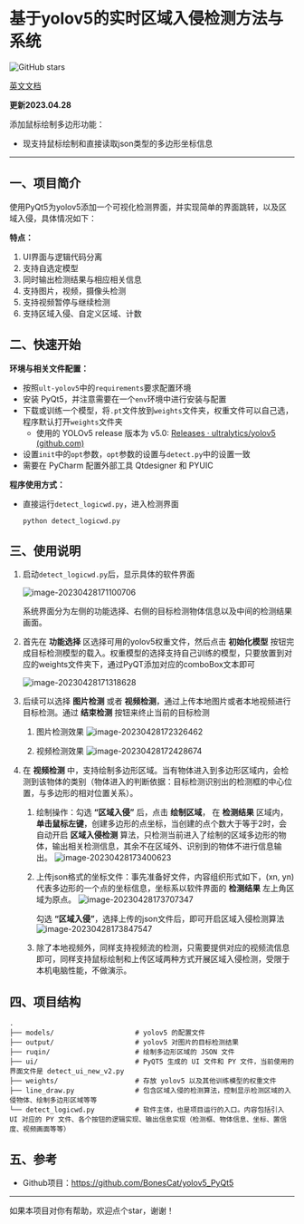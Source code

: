 # 基于yolov5的实时区域入侵检测方法与系统
![GitHub stars](https://img.shields.io/github/stars/JakeVander/YOLOv5-Intrusion-Detection-System)

[英文文档](./README_EN.md)

**更新2023.04.28**

添加鼠标绘制多边形功能：

- 现支持鼠标绘制和直接读取json类型的多边形坐标信息
---
## 一、项目简介
使用PyQt5为yolov5添加一个可视化检测界面，并实现简单的界面跳转，以及区域入侵，具体情况如下：

**特点：**
 1. UI界面与逻辑代码分离
 2. 支持自选定模型
 3. 同时输出检测结果与相应相关信息
 4. 支持图片，视频，摄像头检测
 5. 支持视频暂停与继续检测
 6. 支持区域入侵、自定义区域、计数
## 二、快速开始
**环境与相关文件配置：**
 - 按照`ult-yolov5`中的`requirements`要求配置环境
 - 安装 PyQt5，并注意需要在一个`env`环境中进行安装与配置
 - 下载或训练一个模型，将`.pt`文件放到`weights`文件夹，权重文件可以自己选，程序默认打开`weights`文件夹
    - 使用的 YOLOv5 release 版本为 v5.0: [Releases · ultralytics/yolov5 (github.com)](https://github.com/ultralytics/yolov5/releases)
 - 设置`init`中的`opt`参数，`opt`参数的设置与`detect.py`中的设置一致
 - 需要在 PyCharm 配置外部工具 Qtdesigner 和 PYUIC

**程序使用方式：**

 - 直接运行`detect_logicwd.py`，进入检测界面
   ```shell script
   python detect_logicwd.py
   ```
## 三、使用说明

1. 启动`detect_logicwd.py`后，显示具体的软件界面

   ![image-20230428171100706](README.assets/image-20230428171100706.png)

   系统界面分为左侧的功能选择、右侧的目标检测物体信息以及中间的检测结果画面。

2. 首先在 **功能选择** 区选择可用的yolov5权重文件，然后点击 **初始化模型** 按钮完成目标检测模型的载入。权重模型的选择支持自己训练的模型，只要放置到对应的weights文件夹下，通过PyQT添加对应的comboBox文本即可

   ![image-20230428171318628](README.assets/image-20230428171318628.png)

3. 后续可以选择 **图片检测** 或者 **视频检测**，通过上传本地图片或者本地视频进行目标检测。通过 **结束检测** 按钮来终止当前的目标检测

   1. 图片检测效果
   ![image-20230428172326462](README.assets/image-20230428172326462.png)

   2. 视频检测效果
![image-20230428172428674](README.assets/image-20230428172428674.png)

4. 在 **视频检测** 中，支持绘制多边形区域。当有物体进入到多边形区域内，会检测到该物体的类别（物体进入的判断依据：目标检测识别出的检测框的中心位置，与多边形的相对位置关系）。

   1. 绘制操作：勾选 **“区域入侵”** 后，点击 **绘制区域**， 在 **检测结果** 区域内，**单击鼠标左键**，创建多边形的点坐标，当创建的点个数大于等于2时，会自动开启 **区域入侵检测** 算法，只检测当前进入了绘制的区域多边形的物体，输出相关检测信息，其余不在区域外、识别到的物体不进行信息输出。
   ![image-20230428173400623](README.assets/image-20230428173400623.png)

   2. 上传json格式的坐标文件：事先准备好文件，内容组织形式如下，(xn, yn)代表多边形的一个点的坐标信息，坐标系以软件界面的 **检测结果** 左上角区域为原点。
   ![image-20230428173707347](README.assets/image-20230428173707347.png)

      勾选 **“区域入侵”**，选择上传的json文件后，即可开启区域入侵检测算法
      ![image-20230428173847547](README.assets/image-20230428173847547.png)

   3. 除了本地视频外，同样支持视频流的检测，只需要提供对应的视频流信息即可，同样支持鼠标绘制和上传区域两种方式开展区域入侵检测，受限于本机电脑性能，不做演示。
## 四、项目结构
```
.
├── models/                    # yolov5 的配置文件
├── output/                    # yolov5 对图片的目标检测结果
├── ruqin/                     # 绘制多边形区域的 JSON 文件
├── ui/                        # PyQT5 生成的 UI 文件和 PY 文件，当前使用的界面文件是 detect_ui_new_v2.py
├── weights/                   # 存放 yolov5 以及其他训练模型的权重文件
├── line_draw.py               # 包含区域入侵的检测算法，控制显示检测区域的入侵物体、绘制多边形区域等等
└── detect_logicwd.py          # 软件主体，也是项目运行的入口。内容包括引入 UI 对应的 PY 文件、各个按钮的逻辑实现、输出信息实现（检测框、物体信息、坐标、置信度、视频画面等等）
```
## 五、参考
 - Github项目：https://github.com/BonesCat/yolov5_PyQt5
---
如果本项目对你有帮助，欢迎点个star，谢谢！